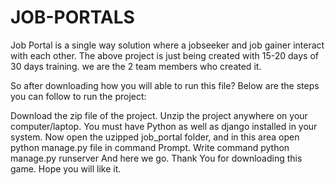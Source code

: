 # JOB-PORTALS
Job Portal is a single way solution where a jobseeker and job gainer interact with each other.
The above project is just being created with 15-20 days of 30 days training. we are the 2 team members who created it.

So after downloading how you will able to run this file? Below are the steps you can follow to run the project:

Download the zip file of the project.
Unzip the project anywhere on your computer/laptop.
You must have Python as well as django installed in your system.
Now open the uzipped job_portal folder, and in this area open python manage.py file in command Prompt.
Write command python manage.py runserver
And here we go.
Thank You for downloading this game. Hope you will like it.
